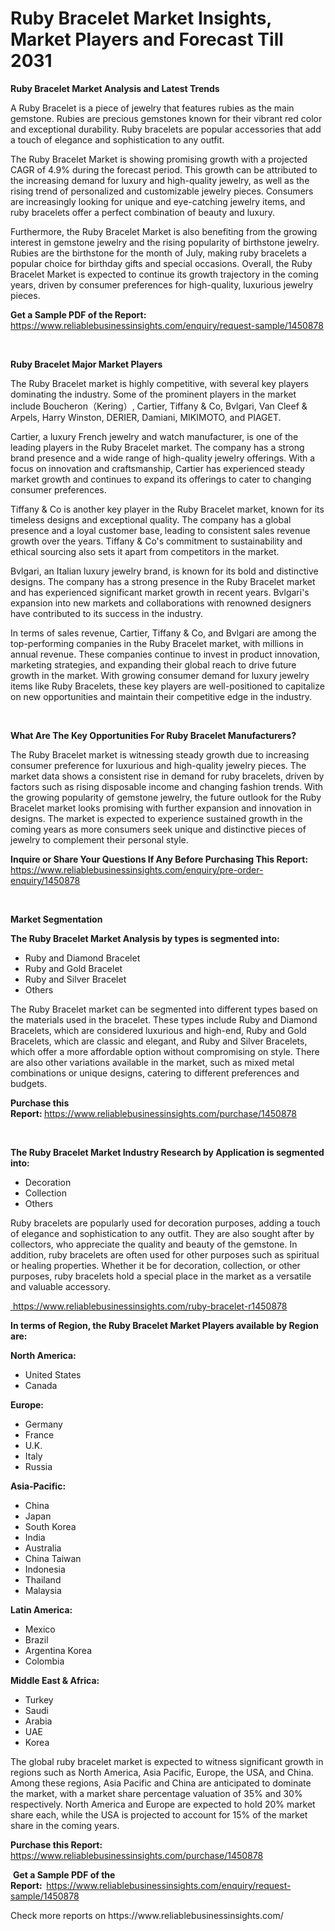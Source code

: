 <p><h1>Ruby Bracelet Market Insights, Market Players and Forecast Till 2031</h1></p><p><strong>Ruby Bracelet Market Analysis and Latest Trends</strong></p>
<p><p>A Ruby Bracelet is a piece of jewelry that features rubies as the main gemstone. Rubies are precious gemstones known for their vibrant red color and exceptional durability. Ruby bracelets are popular accessories that add a touch of elegance and sophistication to any outfit.</p><p>The Ruby Bracelet Market is showing promising growth with a projected CAGR of 4.9% during the forecast period. This growth can be attributed to the increasing demand for luxury and high-quality jewelry, as well as the rising trend of personalized and customizable jewelry pieces. Consumers are increasingly looking for unique and eye-catching jewelry items, and ruby bracelets offer a perfect combination of beauty and luxury.</p><p>Furthermore, the Ruby Bracelet Market is also benefiting from the growing interest in gemstone jewelry and the rising popularity of birthstone jewelry. Rubies are the birthstone for the month of July, making ruby bracelets a popular choice for birthday gifts and special occasions. Overall, the Ruby Bracelet Market is expected to continue its growth trajectory in the coming years, driven by consumer preferences for high-quality, luxurious jewelry pieces.</p></p>
<p><strong>Get a Sample PDF of the Report:&nbsp;</strong> <a href="https://www.reliablebusinessinsights.com/enquiry/request-sample/1450878">https://www.reliablebusinessinsights.com/enquiry/request-sample/1450878</a></p>
<p>&nbsp;</p>
<p><strong>Ruby Bracelet Major Market Players</strong></p>
<p><p>The Ruby Bracelet market is highly competitive, with several key players dominating the industry. Some of the prominent players in the market include Boucheron（Kering）, Cartier, Tiffany & Co, Bvlgari, Van Cleef & Arpels, Harry Winston, DERIER, Damiani, MIKIMOTO, and PIAGET. </p><p>Cartier, a luxury French jewelry and watch manufacturer, is one of the leading players in the Ruby Bracelet market. The company has a strong brand presence and a wide range of high-quality jewelry offerings. With a focus on innovation and craftsmanship, Cartier has experienced steady market growth and continues to expand its offerings to cater to changing consumer preferences.</p><p>Tiffany & Co is another key player in the Ruby Bracelet market, known for its timeless designs and exceptional quality. The company has a global presence and a loyal customer base, leading to consistent sales revenue growth over the years. Tiffany & Co's commitment to sustainability and ethical sourcing also sets it apart from competitors in the market.</p><p>Bvlgari, an Italian luxury jewelry brand, is known for its bold and distinctive designs. The company has a strong presence in the Ruby Bracelet market and has experienced significant market growth in recent years. Bvlgari's expansion into new markets and collaborations with renowned designers have contributed to its success in the industry.</p><p>In terms of sales revenue, Cartier, Tiffany & Co, and Bvlgari are among the top-performing companies in the Ruby Bracelet market, with millions in annual revenue. These companies continue to invest in product innovation, marketing strategies, and expanding their global reach to drive future growth in the market. With growing consumer demand for luxury jewelry items like Ruby Bracelets, these key players are well-positioned to capitalize on new opportunities and maintain their competitive edge in the industry.</p></p>
<p>&nbsp;</p>
<p><strong>What Are The Key Opportunities For Ruby Bracelet Manufacturers?</strong></p>
<p><p>The Ruby Bracelet market is witnessing steady growth due to increasing consumer preference for luxurious and high-quality jewelry pieces. The market data shows a consistent rise in demand for ruby bracelets, driven by factors such as rising disposable income and changing fashion trends. With the growing popularity of gemstone jewelry, the future outlook for the Ruby Bracelet market looks promising with further expansion and innovation in designs. The market is expected to experience sustained growth in the coming years as more consumers seek unique and distinctive pieces of jewelry to complement their personal style.</p></p>
<p><strong>Inquire or Share Your Questions If Any Before Purchasing This Report:</strong> <a href="https://www.reliablebusinessinsights.com/enquiry/pre-order-enquiry/1450878">https://www.reliablebusinessinsights.com/enquiry/pre-order-enquiry/1450878</a></p>
<p>&nbsp;</p>
<p><strong>Market Segmentation</strong></p>
<p><strong>The Ruby Bracelet Market Analysis by types is segmented into:</strong></p>
<p><ul><li>Ruby and Diamond Bracelet</li><li>Ruby and Gold Bracelet</li><li>Ruby and Silver Bracelet</li><li>Others</li></ul></p>
<p><p>The Ruby Bracelet market can be segmented into different types based on the materials used in the bracelet. These types include Ruby and Diamond Bracelets, which are considered luxurious and high-end, Ruby and Gold Bracelets, which are classic and elegant, and Ruby and Silver Bracelets, which offer a more affordable option without compromising on style. There are also other variations available in the market, such as mixed metal combinations or unique designs, catering to different preferences and budgets.</p></p>
<p><strong>Purchase this Report:&nbsp;</strong><a href="https://www.reliablebusinessinsights.com/purchase/1450878">https://www.reliablebusinessinsights.com/purchase/1450878</a></p>
<p>&nbsp;</p>
<p><strong>The Ruby Bracelet Market Industry Research by Application is segmented into:</strong></p>
<p><ul><li>Decoration</li><li>Collection</li><li>Others</li></ul></p>
<p><p>Ruby bracelets are popularly used for decoration purposes, adding a touch of elegance and sophistication to any outfit. They are also sought after by collectors, who appreciate the quality and beauty of the gemstone. In addition, ruby bracelets are often used for other purposes such as spiritual or healing properties. Whether it be for decoration, collection, or other purposes, ruby bracelets hold a special place in the market as a versatile and valuable accessory.</p></p>
<p><a href="https://www.reliablebusinessinsights.com/ruby-bracelet-r1450878">&nbsp;https://www.reliablebusinessinsights.com/ruby-bracelet-r1450878</a></p>
<p><strong>In terms of Region, the Ruby Bracelet Market Players available by Region are:</strong></p>
<p>
    <p> <strong> North America: </strong>
        <ul>
            <li>United States</li>
            <li>Canada</li>
        </ul>
        </p> 
    <p> <strong> Europe: </strong>
        <ul>
            <li>Germany</li>
            <li>France</li>
            <li>U.K.</li>
            <li>Italy</li>
            <li>Russia</li>
        </ul>
        </p> 
    <p> <strong> Asia-Pacific: </strong>
        <ul>
            <li>China</li>
            <li>Japan</li>
            <li>South Korea</li>
            <li>India</li>
            <li>Australia</li>
            <li>China Taiwan</li>
            <li>Indonesia</li>
            <li>Thailand</li>
            <li>Malaysia</li>
        </ul>
        </p> 
    <p> <strong> Latin America: </strong>
        <ul>
            <li>Mexico</li>
            <li>Brazil</li>
            <li>Argentina Korea</li>
            <li>Colombia</li>
        </ul>
        </p> 
    <p> <strong> Middle East & Africa: </strong>
        <ul>
            <li>Turkey</li>
            <li>Saudi</li>
            <li>Arabia</li>
            <li>UAE</li>
            <li>Korea</li>
        </ul>
    </p>
    </p>
<p><p>The global ruby bracelet market is expected to witness significant growth in regions such as North America, Asia Pacific, Europe, the USA, and China. Among these regions, Asia Pacific and China are anticipated to dominate the market, with a market share percentage valuation of 35% and 30% respectively. North America and Europe are expected to hold 20% market share each, while the USA is projected to account for 15% of the market share in the coming years.</p></p>
<p><strong>Purchase this Report: </strong><a href="https://www.reliablebusinessinsights.com/purchase/1450878">https://www.reliablebusinessinsights.com/purchase/1450878</a></p>
<p>&nbsp;<strong>Get a Sample PDF of the Report:&nbsp;&nbsp;</strong><a href="https://www.reliablebusinessinsights.com/enquiry/request-sample/1450878">https://www.reliablebusinessinsights.com/enquiry/request-sample/1450878</a></p>
<p><strong></strong></p>
<p>Check more reports on https://www.reliablebusinessinsights.com/</p>